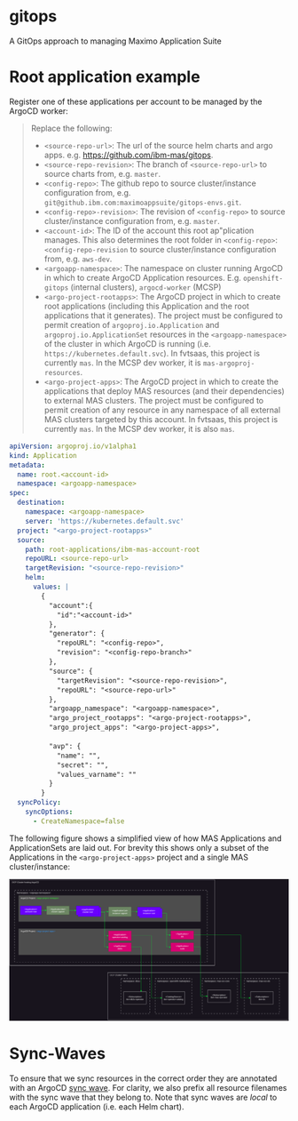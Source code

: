 # gitops
A GitOps approach to managing Maximo Application Suite



# Root application example

Register one of these applications per account to be managed by the ArgoCD worker:

> Replace the following:
>   - `<source-repo-url>`: The url of the source helm charts and argo apps. e.g. https://github.com/ibm-mas/gitops.
>   - `<source-repo-revision>`: The branch of `<source-repo-url>` to source charts from, e.g. `master`.
>   - `<config-repo>`: The github repo to source cluster/instance configuration from, e.g. `git@github.ibm.com:maximoappsuite/gitops-envs.git`.
>   - `<config-repo>-revision>`: The revision of `<config-repo>` to source cluster/instance configuration from, e.g. `master`.
>   - `<account-id>`: The ID of the account this root ap"plication manages. This also determines the root folder in `<config-repo>`:`<config-repo-revision` to source cluster/instance configuration from, e.g. `aws-dev`.
>   - `<argoapp-namespace>`: The namespace on cluster running ArgoCD in which to create ArgoCD Application resources. E.g. `openshift-gitops` (internal clusters), `argocd-worker` (MCSP)
>   - `<argo-project-rootapps>`: The ArgoCD project in which to create root applications (including this Application and the root applications that it generates). The project must be configured to permit creation of `argoproj.io.Application` and `argoproj.io.ApplicationSet` resources in the `<argoapp-namespace>` of the cluster in which ArgoCD is running (i.e. `https://kubernetes.default.svc`). In fvtsaas, this project is currently `mas`. In the MCSP dev worker, it is `mas-argoproj-resources`.
>   - `<argo-project-apps>`: The ArgoCD project in which to create the applications that deploy MAS resources (and their dependencies) to external MAS clusters. The project must be configured to permit creation of any resource in any namespace of all external MAS clusters targeted by this account. In fvtsaas, this project is currently `mas`. In the MCSP dev worker, it is also `mas`.

```yaml
apiVersion: argoproj.io/v1alpha1
kind: Application
metadata:
  name: root.<account-id>
  namespace: <argoapp-namespace>
spec:
  destination:
    namespace: <argoapp-namespace>
    server: 'https://kubernetes.default.svc'
  project: "<argo-project-rootapps>"
  source:
    path: root-applications/ibm-mas-account-root
    repoURL: <source-repo-url>
    targetRevision: "<source-repo-revision>"
    helm:
      values: |
        {
          "account":{
            "id":"<account-id>"
          },
          "generator": {
            "repoURL": "<config-repo>",
            "revision": "<config-repo-branch>"
          },
          "source": {
            "targetRevision": "<source-repo-revision>",
            "repoURL": "<source-repo-url>"
          },
          "argoapp_namespace": "<argoapp-namespace>",
          "argo_project_rootapps": "<argo-project-rootapps>",
          "argo_project_apps": "<argo-project-apps>",

          "avp": {
            "name": "",
            "secret": "",
            "values_varname": ""
          }
        }
  syncPolicy:
    syncOptions:
      - CreateNamespace=false
```


The following figure shows a simplified view of how MAS Applications and ApplicationSets are laid out. For brevity this shows only a subset of the Applications in the `<argo-project-apps>` project and a single MAS cluster/instance:

![Simplified view of MAS Application layout in MCSP](docs/drawio/mcsp-argocd-mas-layout.png?raw=true "Simplified view of MAS Application layout in MCSP")

# Sync-Waves
To ensure that we sync resources in the correct order they are annotated with an ArgoCD [sync wave](https://argo-cd.readthedocs.io/en/stable/user-guide/sync-waves/). For clarity, we also prefix all resource filenames with the sync wave that they belong to. Note that sync waves are *local* to each ArgoCD application (i.e. each Helm chart).